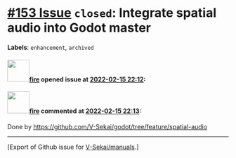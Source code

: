 # [\#153 Issue](https://github.com/V-Sekai/manuals/issues/153) `closed`: Integrate spatial audio into Godot master
**Labels**: `enhancement`, `archived`


#### <img src="https://avatars.githubusercontent.com/u/32321?u=c2e06a3d2b49a467aa907e54aa259516440267cc&v=4" width="50">[fire](https://github.com/fire) opened issue at [2022-02-15 22:12](https://github.com/V-Sekai/manuals/issues/153):



#### <img src="https://avatars.githubusercontent.com/u/32321?u=c2e06a3d2b49a467aa907e54aa259516440267cc&v=4" width="50">[fire](https://github.com/fire) commented at [2022-02-15 22:13](https://github.com/V-Sekai/manuals/issues/153#issuecomment-1040848946):

Done by https://github.com/V-Sekai/godot/tree/feature/spatial-audio


-------------------------------------------------------------------------------



[Export of Github issue for [V-Sekai/manuals](https://github.com/V-Sekai/manuals).]
